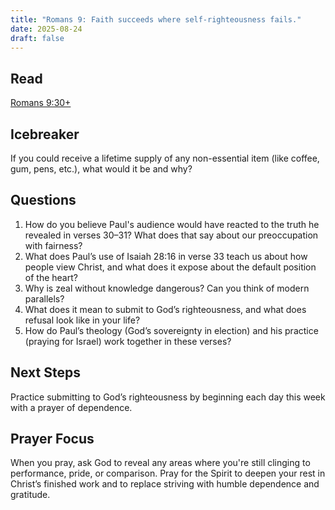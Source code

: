 ```yaml
---
title: "Romans 9: Faith succeeds where self-righteousness fails."
date: 2025-08-24
draft: false
---
```


## Read
[Romans 9:30+](https://www.bible.com/bible/59/ROM.9.ESV)

## Icebreaker
If you could receive a lifetime supply of any non-essential item (like coffee,
gum, pens, etc.), what would it be and why?

## Questions
1. How do you believe Paul's audience would have reacted to the truth he
revealed in verses 30–31? What does that say about our preoccupation with
fairness?
2. What does Paul’s use of Isaiah 28:16 in verse 33 teach us about how people
view Christ, and what does it expose about the default position of the heart?
3. Why is zeal without knowledge dangerous? Can you think of modern
parallels?
4. What does it mean to submit to God’s righteousness, and what does refusal
look like in your life?
5. How do Paul’s theology (God’s sovereignty in election) and his practice
(praying for Israel) work together in these verses?

## Next Steps
Practice submitting to God’s
righteousness by beginning each day this
week with a prayer of dependence.

## Prayer Focus
When you pray, ask God to reveal any areas
where you're still clinging to performance,
pride, or comparison. Pray for the Spirit to
deepen your rest in Christ’s finished work and
to replace striving with humble dependence
and gratitude.